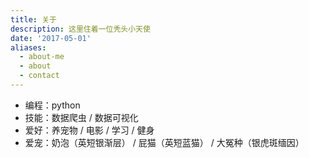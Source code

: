 ```yaml
---
title: 关于
description: 这里住着一位秃头小天使
date: '2017-05-01'
aliases:
  - about-me
  - about
  - contact
---
```


- 编程：python
- 技能：数据爬虫 / 数据可视化
- 爱好：养宠物 / 电影 / 学习 / 健身
- 爱宠：奶泡（英短银渐层） / 屁猫（英短蓝猫） / 大冤种（银虎斑缅因）
